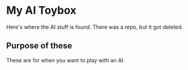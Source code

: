 # My AI Toybox
Here's where the AI stuff is found. There was a repo, but it got deleted.
## Purpose of these
These are for when you want to play with an AI.
